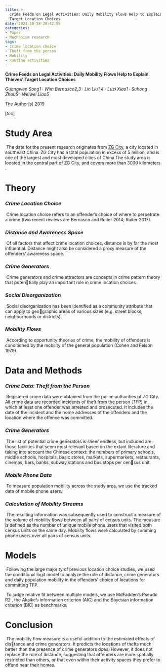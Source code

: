 ```yaml
---
title: >-
  Crime Feeds on Legal Activities: Daily Mobility Flows Help to Explain Thieves'
  Target Location Choices
date: 2021-10-28 20:42:55
categories:
- Paper
- Mechanism research
tags: 
- Crime location choice
- Theft from the person
- Mobility 
- Routine activities
---
```


**Crime Feeds on Legal Activities: Daily Mobility Flows Help to Explain Thieves' Target Location Choices**

*Guangwen Song1 · Wim Bernasco2,3 · Lin Liu1,4 · Luzi Xiao1 · Suhong Zhou5 ·  Weiwei Liao5*

The Author(s) 2019

<!--more-->

[toc]





# **Study Area**

​		The data for the present research originates from <u>ZG City</u>, a city located in southeast China. ZG City has a total population in excess of 5 million, and is one of the largest and most developed cities of China.The study area is located in the central part of ZG City, and covers more than 3000 kilometers . 





# **Theory**

### *Crime Location Choice*

​		Crime location choice refers to an offender’s choice of where to perpetrate a crime (two  recent reviews are Bernasco and Ruiter 2014; Ruiter 2017).



### *Distance and Awareness Space*

​		Of all factors that affect crime location choices, distance is by far the most influential. Distance might also be considered a proxy measure of the offenders’ awareness space.



### *Crime Generators*

​		Crime generators and crime attractors are concepts in crime pattern theory that potentially play an important role in crime location choices. 



### *Social Disorganization*

​		Social disorganization has been identified as a community attribute that can apply to geographic areas of various sizes (e.g. street blocks, neighborhoods or districts). 



### *Mobility Flows*

​		According to opportunity theories of crime, the mobility of offenders is conditioned by the  mobility of the general population (Cohen and Felson 1979).





# **Data and Methods**

### *Crime Data: Theft from the Person*

​		Registered crime data were obtained from the police authorities of ZG City. All crime data  are recorded incidents of theft from the person (TFP) in which at least one offender was  arrested and prosecuted. It includes the date of the incident and the home addresses of the  offenders and the location where the offence was committed.



### *Crime Generators*

​		The list of potential crime generators is sheer endless, but included are those facilities  that seem most relevant based on the extant literature and taking into account the Chinese  context: the numbers of primary schools, middle schools, hospitals, basic stores, markets,  supermarkets, restaurants, cinemas, bars, banks, subway stations and bus stops per census unit. 

### *Mobile Phone Data*

​		To measure population mobility across the study area, we use the tracked data of mobile  phone users.

### *Calculation of Mobility Streams*

​		The resulting information was subsequently used to construct a measure of the volume of  mobility flows between all pairs of census units. The measure is defined as the number of  unique mobile phone users that visited both census units on the same day. Mobility flows  were calculated by summing phone users over all pairs of census units.

# **Models**

​		Following the large majority of previous location choice studies, we used the conditional  logit model to analyze the role of distance, crime generators and daily population mobility  in the offenders’ choice of locations for committing TFP. 

​		To  judge relative fit between multiple models, we use MdFadden’s Pseudo R2 , the Akaike’s  information criterion (AIC) and the Bayesian information criterion (BIC) as benchmarks.

# **Conclusion**

​		The mobility flow measure is a useful addition to the estimated effects of distance and crime generators. It predicts the locations of thefts much better than the presence  of crime generators does. However, it does not replace the role of distance, suggesting that  offenders are more spatially restricted than others, or that even within their activity spaces  they prefer to offend near their homes.

